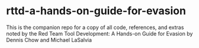 # rttd-a-hands-on-guide-for-evasion
This is the companion repo for a copy of all code, references, and extras noted by the Red Team Tool Development: A Hands-on Guide for Evasion by Dennis Chow and Michael LaSalvia
